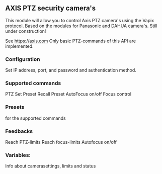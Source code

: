 ## AXIS PTZ security camera's

This module will allow you to control Axis PTZ camera's using the Vapix protocol.
Based on the modules for Panasonic and DAHUA camera's.
Still under construction!

See https://axis.com
Only basic PTZ-commands of this API are implemented.

### Configuration
Set IP address, port, and password and authentication method.

### Supported commands
PTZ
Set Preset
Recall Preset
AutoFocus on/off
Focus control

### Presets
for the supported commands

### Feedbacks
Reach PTZ-limits
Reach focus-limits
Autofocus on/off

### Variables:
Info about camerasettings, limits and status
